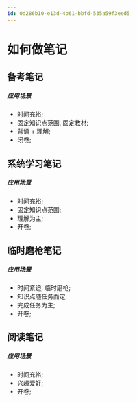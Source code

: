 ```yaml
---
id: 0d286b10-e13d-4b61-bbfd-535a59f3eed5
---
```


# 如何做笔记

## 备考笔记

##### 应用场景

- 时间充裕;
- 固定知识点范围, 固定教材;
- 背诵 + 理解;
- 闭卷;

## 系统学习笔记

##### 应用场景

- 时间充裕;
- 固定知识点范围;
- 理解为主;
- 开卷;

## 临时磨枪笔记

##### 应用场景

- 时间紧迫, 临时磨枪;
- 知识点随任务而定;
- 完成任务为主;
- 开卷;

## 阅读笔记

##### 应用场景

- 时间充裕;
- 兴趣爱好;
- 开卷;
